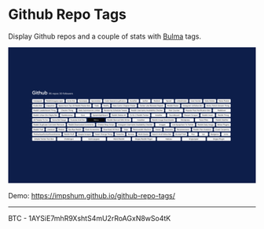 # Github Repo Tags

Display Github repos and a couple of stats with [Bulma](https://bulma.io) tags.

![](ss.jpg)

Demo: https://impshum.github.io/github-repo-tags/

---

BTC - 1AYSiE7mhR9XshtS4mU2rRoAGxN8wSo4tK
